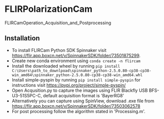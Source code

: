 # FLIRPolarizationCam
FLIRCamOperation_Acquisition_and_Postprocessing
## Installation
- To install FLIRCam Python SDK Spinnaker visit https://flir.app.boxcn.net/v/SpinnakerSDK/folder/73501875299.
- Create new conda environment using `conda create -n flircam`
- Install the downloaded wheel by running `pip install C:\Users\path_to_downlpoad\spinnaker_python-2.5.0.80-cp38-cp38-win_amd64\spinnaker_python-2.5.0.80-cp38-cp38-win_amd64.whl`
- Install simple-pyspin by running `pip install simple-pyspin` for instructions visit https://pypi.org/project/simple-pyspin/
- Open Acqusition.py to capture the images using FLIR Blackfly USB BFS-U3-51S5PC-C, default acquisition format is 'BayerRG8'
- Alternatively you can capture using SpinView, download .exe file from https://flir.app.boxcn.net/v/SpinnakerSDK/folder/73503062578
- For post processing follow the algorithm stated in 'Processing.m'. 

